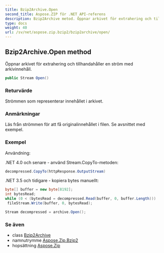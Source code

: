 ```yaml
---
title: Bzip2Archive.Open
second_title: Aspose.ZIP för .NET API-referens
description: Bzip2Archive metod. Öppnar arkivet för extrahering och tillhandahåller en ström med arkivinnehåll.
type: docs
weight: 40
url: /sv/net/aspose.zip.bzip2/bzip2archive/open/
---
```

## Bzip2Archive.Open method

Öppnar arkivet för extrahering och tillhandahåller en ström med arkivinnehåll.

```csharp
public Stream Open()
```

### Returvärde

Strömmen som representerar innehållet i arkivet.

### Anmärkningar

Läs från strömmen för att få originalinnehållet i filen. Se avsnittet med exempel.

### Exempel

Användning:

.NET 4.0 och senare - använd Stream.CopyTo-metoden:

```csharp
decompressed.CopyTo(httpResponse.OutputStream)
```

.NET 3.5 och tidigare - kopiera bytes manuellt:

```csharp
byte[] buffer = new byte[8192];
int bytesRead;
while (0 < (bytesRead = decompressed.Read(buffer, 0, buffer.Length)))
 fileStream.Write(buffer, 0, bytesRead);
```

```csharp
Stream decompressed = archive.Open();
```

### Se även

* class [Bzip2Archive](../)
* namnutrymme [Aspose.Zip.Bzip2](../../bzip2archive/)
* hopsättning [Aspose.Zip](../../../)


